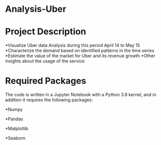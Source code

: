 # Analysis-Uber

# Project Description
 *Visualize Uber data Analysis during this period April 14 to May 15
 *Characterize the demand based on identified patterns in the time series
 *Estimate the value of the market for Uber and its revenue growth
 *Other insights about the usage of the service

# Required Packages
The code is written in a Jupyter Notebook with a Python 3.8 kernel, and in addition it requires the following packages:

*Numpy

*Pandas

*Matplotlib

*Seaborn
